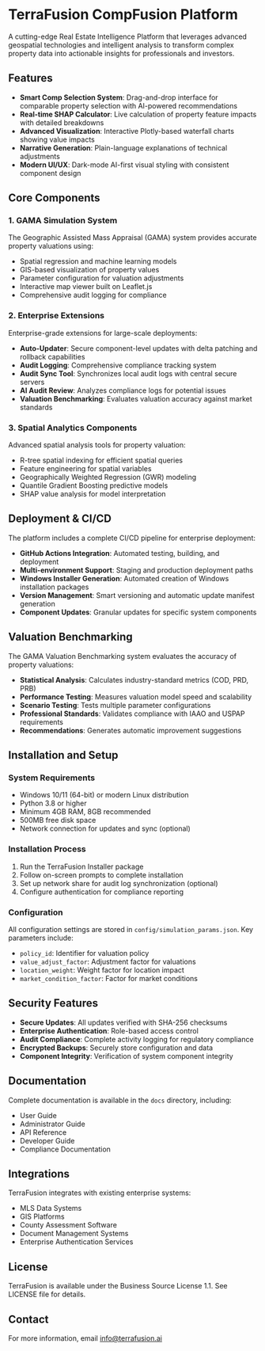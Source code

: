 # TerraFusion CompFusion Platform

A cutting-edge Real Estate Intelligence Platform that leverages advanced geospatial technologies and intelligent analysis to transform complex property data into actionable insights for professionals and investors.

## Features

- **Smart Comp Selection System**: Drag-and-drop interface for comparable property selection with AI-powered recommendations
- **Real-time SHAP Calculator**: Live calculation of property feature impacts with detailed breakdowns
- **Advanced Visualization**: Interactive Plotly-based waterfall charts showing value impacts
- **Narrative Generation**: Plain-language explanations of technical adjustments
- **Modern UI/UX**: Dark-mode AI-first visual styling with consistent component design

## Core Components

### 1. GAMA Simulation System

The Geographic Assisted Mass Appraisal (GAMA) system provides accurate property valuations using:

- Spatial regression and machine learning models
- GIS-based visualization of property values
- Parameter configuration for valuation adjustments
- Interactive map viewer built on Leaflet.js
- Comprehensive audit logging for compliance

### 2. Enterprise Extensions

Enterprise-grade extensions for large-scale deployments:

- **Auto-Updater**: Secure component-level updates with delta patching and rollback capabilities
- **Audit Logging**: Comprehensive compliance tracking system
- **Audit Sync Tool**: Synchronizes local audit logs with central secure servers
- **AI Audit Review**: Analyzes compliance logs for potential issues
- **Valuation Benchmarking**: Evaluates valuation accuracy against market standards

### 3. Spatial Analytics Components

Advanced spatial analysis tools for property valuation:

- R-tree spatial indexing for efficient spatial queries
- Feature engineering for spatial variables
- Geographically Weighted Regression (GWR) modeling
- Quantile Gradient Boosting predictive models
- SHAP value analysis for model interpretation

## Deployment & CI/CD

The platform includes a complete CI/CD pipeline for enterprise deployment:

- **GitHub Actions Integration**: Automated testing, building, and deployment
- **Multi-environment Support**: Staging and production deployment paths
- **Windows Installer Generation**: Automated creation of Windows installation packages
- **Version Management**: Smart versioning and automatic update manifest generation
- **Component Updates**: Granular updates for specific system components

## Valuation Benchmarking

The GAMA Valuation Benchmarking system evaluates the accuracy of property valuations:

- **Statistical Analysis**: Calculates industry-standard metrics (COD, PRD, PRB)
- **Performance Testing**: Measures valuation model speed and scalability
- **Scenario Testing**: Tests multiple parameter configurations
- **Professional Standards**: Validates compliance with IAAO and USPAP requirements
- **Recommendations**: Generates automatic improvement suggestions

## Installation and Setup

### System Requirements

- Windows 10/11 (64-bit) or modern Linux distribution
- Python 3.8 or higher
- Minimum 4GB RAM, 8GB recommended
- 500MB free disk space
- Network connection for updates and sync (optional)

### Installation Process

1. Run the TerraFusion Installer package
2. Follow on-screen prompts to complete installation
3. Set up network share for audit log synchronization (optional)
4. Configure authentication for compliance reporting

### Configuration

All configuration settings are stored in `config/simulation_params.json`. Key parameters include:

- `policy_id`: Identifier for valuation policy
- `value_adjust_factor`: Adjustment factor for valuations
- `location_weight`: Weight factor for location impact
- `market_condition_factor`: Factor for market conditions

## Security Features

- **Secure Updates**: All updates verified with SHA-256 checksums
- **Enterprise Authentication**: Role-based access control
- **Audit Compliance**: Complete activity logging for regulatory compliance
- **Encrypted Backups**: Securely store configuration and data
- **Component Integrity**: Verification of system component integrity

## Documentation

Complete documentation is available in the `docs` directory, including:

- User Guide
- Administrator Guide
- API Reference
- Developer Guide
- Compliance Documentation

## Integrations

TerraFusion integrates with existing enterprise systems:

- MLS Data Systems
- GIS Platforms
- County Assessment Software
- Document Management Systems
- Enterprise Authentication Services

## License

TerraFusion is available under the Business Source License 1.1. See LICENSE file for details.

## Contact

For more information, email info@terrafusion.ai